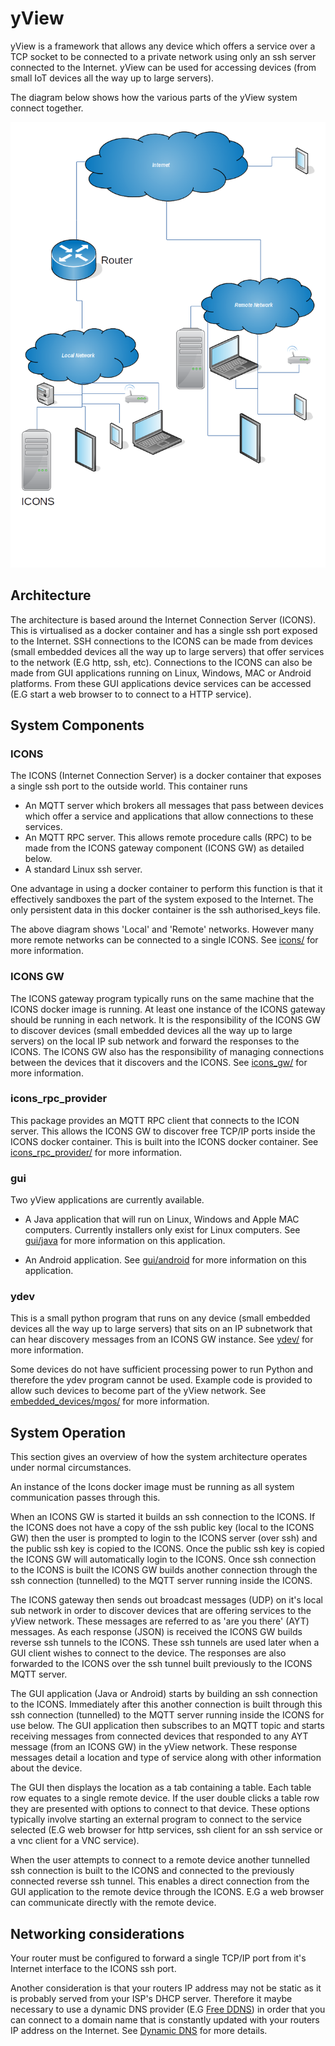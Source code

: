 # yView
yView is a framework that allows any device which offers a service over a TCP socket to be connected to a private network using only an ssh server connected to the Internet. yView can be used for accessing devices (from small IoT devices all the way up to large servers).

The diagram below shows how the various parts of the yView system connect together.

![Overview](overview_diagram.png "yView Connected Network")

## Architecture
The architecture is based around the Internet Connection Server (ICONS). This is virtualised as a docker container and has a single ssh port exposed to the Internet.
SSH connections to the ICONS can be made from devices (small embedded devices all the way up to large servers) that offer services to the network (E.G http, ssh, etc).
Connections to the ICONS can also be made from GUI applications running on Linux, Windows, MAC or Android platforms. From these GUI applications device services can be accessed (E.G start a web browser to to connect to a HTTP service).

## System Components

### ICONS
The ICONS (Internet Connection Server) is a docker container that exposes a single ssh port to the outside world. This container runs

- An MQTT server which brokers all messages that pass between devices which offer a service and applications that allow connections to these services.
- An MQTT RPC server. This allows remote procedure calls (RPC) to be made from the ICONS gateway component (ICONS GW) as detailed below.
- A standard Linux ssh server.

One advantage in using a docker container to perform this function is that it effectively sandboxes the part of the system exposed to the Internet. The only persistent data in this docker container is the ssh authorised_keys file.

The above diagram shows 'Local' and 'Remote' networks. However many more remote networks can be connected to a single ICONS. See [icons/](icons/) for more information.

### ICONS GW
The ICONS gateway program typically runs on the same machine that the ICONS docker image is running. At least one instance of the ICONS gateway should be running in each network. It is the responsibility of the ICONS GW to discover devices (small embedded devices all the way up to large servers) on the local IP sub network and forward the responses to the ICONS. The ICONS GW also has the responsibility of managing connections between the devices that it discovers and the ICONS. See [icons_gw/](icons_gw/) for more information.

### icons_rpc_provider
This package provides an MQTT RPC client that connects to the ICON server. This allows the ICONS GW to discover free TCP/IP ports inside the ICONS docker container. This is built into the ICONS docker container.  See [icons_rpc_provider/](icons_rpc_provider/) for more information.

### gui
Two yView applications are currently available.

- A Java application that will run on Linux, Windows and Apple MAC computers. Currently installers only exist for Linux computers. See [gui/java](gui/java) for more information on this application.

- An Android application. See [gui/android](gui/android) for more information on this application.

### ydev
This is a small python program that runs on any device (small embedded devices all the way up to large servers) that sits on an IP subnetwork that can hear discovery messages from an ICONS GW instance. See [ydev/](ydev/) for more information.


Some devices do not have sufficient processing power to run Python and therefore the ydev program cannot be used. Example code is provided to allow such devices to become part of the yView network. See [embedded_devices/mgos/](embedded_devices/mgos/) for more information.

## System Operation
This section gives an overview of how the system architecture operates under normal circumstances.

An instance of the Icons docker image must be running as all system communication passes through this.

When an ICONS GW is started it builds an ssh connection to the ICONS. If the ICONS does not have a copy of the ssh public key (local to the ICONS GW) then the user is prompted to login to the ICONS server (over ssh) and the public ssh key is copied to the ICONS. Once the public ssh key is copied the ICONS GW will automatically login to the ICONS. Once ssh connection to the ICONS is built the ICONS GW builds another connection through the ssh connection (tunnelled) to the MQTT server running inside the ICONS.

The ICONS gateway then sends out broadcast messages (UDP) on it's local sub network in order to discover devices that are offering services to the yView network. These messages are referred to as 'are you there' (AYT) messages. As each response (JSON) is received the ICONS GW builds reverse ssh tunnels to the ICONS. These ssh tunnels are used later when a GUI client wishes to connect to the device. The responses are also forwarded to the ICONS over the ssh tunnel built previously to the ICONS MQTT server.

The GUI application (Java or Android) starts by building an ssh connection to the ICONS. Immediately after this  another connection is built through this ssh connection (tunnelled) to the MQTT server running inside the ICONS for use below. The GUI application then subscribes to an MQTT topic and starts receiving messages from connected devices that responded to any AYT message (from an ICONS GW) in the yView network. These response messages detail a location and type of service along with other information about the device.

The GUI then displays the location as a tab containing a table. Each table row equates to a single remote device. If the user double clicks a table row they are presented with options to connect to that device. These options typically involve starting an external program to connect to the service selected (E.G web browser for http services, ssh client for an ssh service or a vnc client for a VNC service).

When the user attempts to connect to a remote device another tunnelled ssh connection is built to the ICONS and connected to the previously connected reverse ssh tunnel. This enables a direct connection from the GUI application to the remote device through the ICONS. E.G a web browser can communicate directly with the remote device.

## Networking considerations

Your router must be configured to forward a single TCP/IP port from it's Internet interface to the ICONS ssh port.

Another consideration is that your routers IP address may not be static as it is probably served from your ISP's DHCP server. Therefore it maybe necessary to use a dynamic DNS provider (E.G [Free DDNS](https://freedns.afraid.org/)) in order that you can connect to a domain name that is constantly updated with your routers IP address on the Internet. See [Dynamic DNS](https://en.wikipedia.org/wiki/Dynamic_DNS) for more details.
